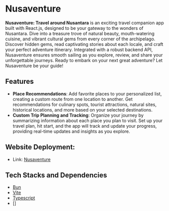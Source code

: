 # Nusaventure

**Nusaventure: Travel around Nusantara** is an exciting travel companion app built with React.js, designed to be your gateway to the wonders of Nusantara. Dive into a treasure trove of natural beauty, mouth-watering cuisine, and vibrant cultural gems from every corner of the archipelago. Discover hidden gems, read captivating stories about each locale, and craft your perfect adventure itinerary. Integrated with a robust backend API, Nusaventure ensures smooth sailing as you explore, review, and share your unforgettable journeys. Ready to embark on your next great adventure? Let Nusaventure be your guide!

## Features

- **Place Recommendations**: Add favorite places to your personalized list, creating a custom route from one location to another. Get recommendations for culinary spots, tourist attractions, natural sites, historical locations, and more based on your selected destinations.
- **Custom Trip Planning and Tracking**: Organize your journey by summarizing information about each place you plan to visit. Set up your travel plan, hit start, and the app will track and update your progress, providing real-time updates and insights as you explore.

## Website Deployment:

- Link: [Nusaventure](https://nusaventure-com.vercel.app/)

## Tech Stacks and Dependencies

- [Bun]()
- [Vite]()
- [Typescript]()
- []
